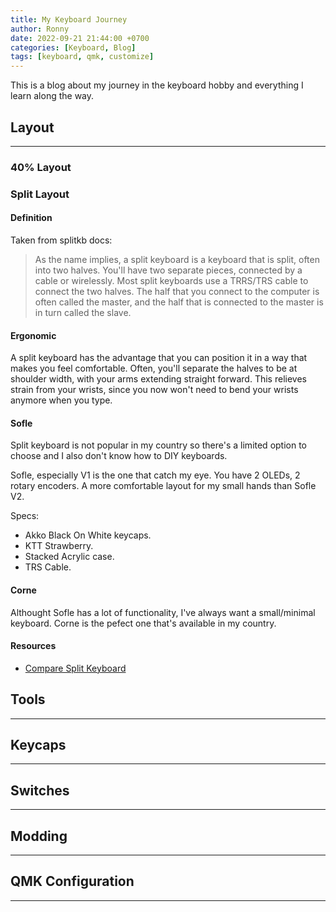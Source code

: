 ```yaml
---
title: My Keyboard Journey
author: Ronny
date: 2022-09-21 21:44:00 +0700
categories: [Keyboard, Blog]
tags: [keyboard, qmk, customize]
---
```


This is a blog about my journey in the keyboard hobby and everything I learn along the way.

## Layout

---

### 40% Layout

### Split Layout

#### Definition

Taken from splitkb docs:

>As the name implies, a split keyboard is a keyboard that is split, often into two halves. You'll have two separate pieces, connected by a cable or wirelessly. Most split keyboards use a TRRS/TRS cable to connect the two halves. The half that you connect to the computer is often called the master, and the half that is connected to the master is in turn called the slave. 

#### Ergonomic

A split keyboard has the advantage that you can position it in a way that makes you feel comfortable. Often, you'll separate the halves to be at shoulder width, with your arms extending straight forward. This relieves strain from your wrists, since you now won't need to bend your wrists anymore when you type.

#### Sofle

Split keyboard is not popular in my country so there's a limited option to choose and I also don't know how to DIY keyboards.

Sofle, especially V1 is the one that catch my eye. You have 2 OLEDs, 2 rotary encoders.
A more comfortable layout for my small hands than Sofle V2.

Specs:

- Akko Black On White keycaps.
- KTT Strawberry.
- Stacked Acrylic case.
- TRS Cable.

#### Corne

Althought Sofle has a lot of functionality, I've always want a small/minimal keyboard. Corne is the pefect one that's available in my country.

#### Resources

- [Compare Split Keyboard](https://compare.splitkb.com/)

## Tools

---

## Keycaps

---

## Switches

---

## Modding

---

## QMK Configuration

---

